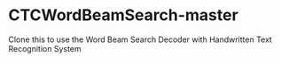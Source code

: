 # CTCWordBeamSearch-master
Clone this to use the Word Beam Search Decoder with Handwritten Text Recognition System
